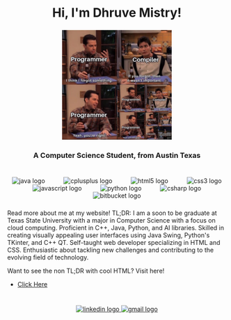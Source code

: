 <h1 align="center">Hi, I'm Dhruve Mistry!</h1>

###

<p align="center" width="100%">
    <img width="50%" src="joke.png">
</p>

###

<h3 align="center">A Computer Science Student, from Austin Texas</h3>

###

<br clear="both">

<div align="center">
    <img src="https://cdn.jsdelivr.net/gh/devicons/devicon/icons/java/java-original.svg" height="40" alt="java logo"  />
    <img width="35">
    <img src="https://cdn.jsdelivr.net/gh/devicons/devicon/icons/cplusplus/cplusplus-original.svg" height="40" alt="cplusplus logo"  />
    <img width="35" />
    <img src="https://cdn.jsdelivr.net/gh/devicons/devicon/icons/html5/html5-original.svg" height="40" alt="html5 logo"  />
    <img width="35" />
    <img src="https://cdn.jsdelivr.net/gh/devicons/devicon/icons/css3/css3-original.svg" height="40" alt="css3 logo"  />
    <img width="35" />
    <img src="https://cdn.jsdelivr.net/gh/devicons/devicon/icons/javascript/javascript-original.svg" height="40" alt="javascript logo"  />
    <img width="35" />
    <img src="https://cdn.jsdelivr.net/gh/devicons/devicon/icons/python/python-original.svg" height="40" alt="python logo" />
    <img width="35" />
    <img src="https://cdn.jsdelivr.net/gh/devicons/devicon/icons/csharp/csharp-original.svg" height="40" alt="csharp logo" />
    <img width="35" />
    <link rel="stylesheet" href="https://cdn.jsdelivr.net/gh/devicons/devicon@v2.15.1/devicon.min.css" height="40" alt="c logo" />
    <img width="35" />
    <img src="https://cdn.jsdelivr.net/gh/devicons/devicon/icons/bitbucket/bitbucket-original.svg" height="40" alt="bitbucket logo"/>
    <img width="35" />
</div>

###

<p align="left"> Read more about me at my website! TL;DR: I am a soon to be graduate at Texas State University with a major in Computer Science with a focus on cloud computing. Proficient in C++, Java, Python, and AI libraries. Skilled in creating visually appealing user interfaces using Java Swing, Python's TKinter, and C++ QT. Self-taught web developer specializing in HTML and CSS. Enthusiastic about tackling new challenges and contributing to the evolving field of technology. 

Want to see the non TL;DR with cool HTML? Visit here!
- [Click Here](daman540.github.io)

###

<br clear="both">

<div align="center">
    <a href="https://www.linkedin.com/in/dhruvem/" target="_blank">
        <img src="https://img.shields.io/static/v1?message=LinkedIn&logo=linkedin&label=&color=0077B5&logoColor=white&labelColor=&style=for-the-badge" height="40" alt="linkedin logo"  />
    </a>
    <a href="mailto:dhruvemistry50@gmail.com" target="_blank">
    <img src="https://img.shields.io/static/v1?message=Gmail&logo=gmail&label=&color=D14836&logoColor=white&labelColor=&style=for-the-badge" height="40" alt="gmail logo"  />
    </a>
</div>